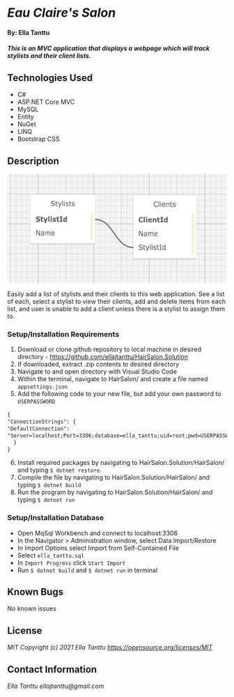 # _Eau Claire's Salon_

#### By: Ella Tanttu

#### _This is an MVC application that displays a webpage which will track stylists and their client lists._

## Technologies Used
* C#
* ASP.NET Core MVC
* MySQL
* Entity
* NuGet
* LINQ
* Bootstrap CSS

## Description

<img src="HairSalon/wwwroot/img/HairSalon_DB_img.png" height="250px">

Easily add a list of stylists and their clients to this web application. See a list of each, select a stylist to view their clients, add and delete items from each list, and user is unable to add a client unless there is a stylist to assign them to. 

### Setup/Installation Requirements
1. Download or clone github repository to local machine in desired directory - https://github.com/ellajtanttu/HairSalon.Solution
2. If downloaded, extract .zip contents to desired directory
3. Navigate to and open directory with Visual Studio Code
4. Within the terminal, navigate to HairSalon/ and create a file named `appsettings.json`
5. Add the following code to your new file, but add your own password to `USERPASSWORD`
  ```
  {
  "ConnectionStrings": {
  "DefaultConnection": "Server=localhost;Port=3306;database=ella_tanttu;uid=root;pwd=USERPASSWORD;"
    }
  }
  ```
6. Install required packages by navigating to HairSalon.Solution/HairSalon/ and typing `$ dotnet restore`.
7. Compile the file by navigating to HairSalon.Solution/HairSalon/ and typing  `$ dotnet build`
8. Run the program by navigating to HairSalon.Solution/HairSalon/ and typing `$ dotnet run`

### Setup/Installation Database
* Open MqSql Workbench and connect to localhost:3306
* In the Navigator > Administration window, select Data Import/Restore
* In Import Options select Import from Self-Contained File
* Select `ella_tanttu.sql`
* In `Import Progress` click `Start Import`
* Run `$ dotnet build` and `$ dotnet run` in terminal

## Known Bugs

No known issues

## License

_MIT Copyright (c) 2021 Ella Tanttu_
_https://opensource.org/licenses/MIT_

## Contact Information

_Ella Tanttu ellajtanttu@gmail.com_
